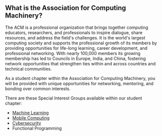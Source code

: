## What is the Association for Computing Machinery?

The ACM is a professional organization that brings together computing
educators, researchers, and professionals to inspire dialogue, share
resources, and address the field's challenges. It is the world's largest
computing society and supports the professional growth of its members by
providing opportunities for life-long learning, career development, and
professional networking. With nearly 100,000 members its growing membership
has led to Councils in Europe, India, and China, fostering network
opportunities that strengthen ties within and across countries and
technical communities.

As a student chapter within the Association for Computing Machinery, you
will be provided with unique opportunities for networking, mentoring, and
bonding over common interests.

There are these Special Interest Groups available within our student chapter:
* [Machine Learning](SIGS/Machine_Learning/)
* [Mobile Computing](SIGS/Mobile/)
* [Cybersecurity](SIGS/Cybersecurity/)
* Functional Programming
